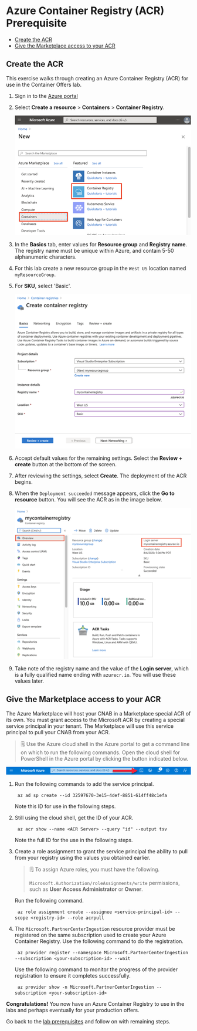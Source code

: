 # Azure Container Registry (ACR) Prerequisite

<!-- no toc -->
- [Create the ACR](#create-the-acr)
- [Give the Marketplace access to your ACR](#give-the-marketplace-access-to-your-acr)

## Create the ACR

This exercise walks through creating an Azure Container Registry (ACR) for use in the Container Offers lab.

1. Sign in to the [Azure portal](https://portal.azure.com)
2. Select **Create a resource** > **Containers** > **Container Registry**.

    ![Create ACR](images/qs-portal-01.png)

3. In the **Basics** tab, enter values for **Resource group** and **Registry name**. The registry name must be unique within Azure, and contain 5-50 alphanumeric characters. 
4. For this lab create a new resource group in the `West US` location named `myResourceGroup`.
5. For **SKU**, select 'Basic'.

    ![Basics tab](images/qs-portal-03.png)

6. Accept default values for the remaining settings. Select the **Review + create** button at the bottom of the screen. 
7. After reviewing the settings, select **Create**. The deployment of the ACR begins.
8. When the `Deployment succeeded` message appears, click the **Go to resource** button. You will see the ACR as in the image below.

    ![Registry](images/qs-portal-05.png)

9. Take note of the registry name and the value of the **Login server**, which is a fully qualified name ending with `azurecr.io`. You will use these values later.

## Give the Marketplace access to your ACR

The Azure Marketplace will host your CNAB in a Marketplace special ACR of its own. You must grant access to the Microsoft ACR by creating a special service principal in your tenant. The Marketplace will use this service principal to pull your CNAB from your ACR.

> 🗒️ Use the Azure cloud shell in the Azure portal to get a command line on which to run the following commands. Open the cloud shell for PowerShell in the Azure portal by clicking the button indicated below.

![Cloud Shell](./images/cloud-shell.png)

1. Run the following commands to add the service principal.

        az ad sp create --id 32597670-3e15-4def-8851-614ff48c1efa

    Note this ID for use in the following steps.

2. Still using the cloud shell, get the ID of your ACR.

        az acr show --name <ACR Server> --query "id" --output tsv

    Note the full ID for the use in the following steps.

3. Create a role assignment to grant the service principal the ability to pull from your registry using the values you obtained earlier.

    > 🗒️ To assign Azure roles, you must have the following.
    >
    > `Microsoft.Authorization/roleAssignments/write` permissions, such as **User Access Administrator** or **Owner**.

    Run the following command.

        az role assignment create --assignee <service-principal-id> --scope <registry-id> --role acrpull

4. The `Microsoft.PartnerCenterIngestion` resource provider must be registered on the same subscription used to create your Azure Container Registry. Use the following command to do the registration.

        az provider register --namespace Microsoft.PartnerCenterIngestion --subscription <your-subscription-id> --wait

    Use the following command to monitor the progress of the provider registration to ensure it completes successfully.

        az provider show -n Microsoft.PartnerCenterIngestion --subscription <your-subscription-id>

**Congratulations!** You now have an Azure Container Registry to use in the labs and perhaps eventually for your production offers.

Go back to the [lab prerequisites](./index.md) and follow on with remaining steps.

